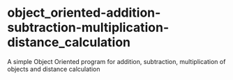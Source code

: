 # object_oriented-addition-subtraction-multiplication-distance_calculation
A simple Object Oriented program for addition, subtraction, multiplication of objects and distance calculation
